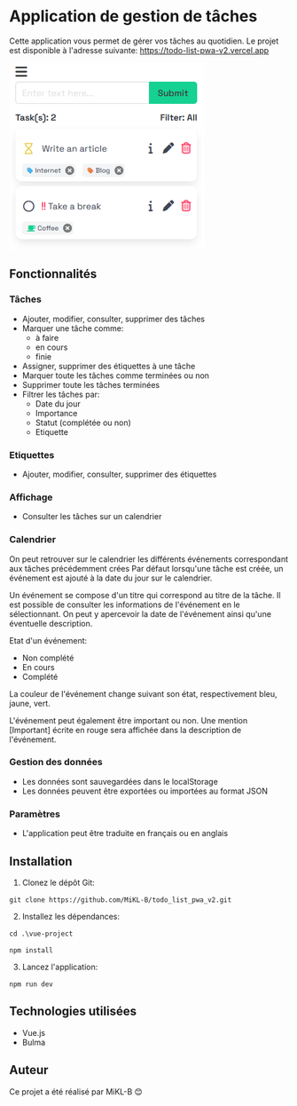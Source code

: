 # Application de gestion de tâches

Cette application vous permet de gérer vos tâches au quotidien.
Le projet est disponible à l'adresse suivante:
https://todo-list-pwa-v2.vercel.app

![TodoList](./vue-project/src/assets/todolist%20image.png)
## Fonctionnalités
### Tâches
- Ajouter, modifier, consulter, supprimer des tâches
- Marquer une tâche comme:
    - à faire
    - en cours
    - finie
- Assigner, supprimer des étiquettes à une tâche
- Marquer toute les tâches comme terminées ou non
- Supprimer toute les tâches terminées
- Filtrer les tâches par:
    - Date du jour
    - Importance
    - Statut (complétée ou non)
    - Etiquette

### Etiquettes
- Ajouter, modifier, consulter, supprimer des étiquettes

### Affichage
- Consulter les tâches sur un calendrier

### Calendrier
On peut retrouver sur le calendrier les différents événements correspondant aux tâches précédemment crées
Par défaut lorsqu'une tâche est créée, un événement est ajouté à la date du jour sur le calendrier. 

Un événement se compose d'un titre qui correspond au titre de la tâche.
Il est possible de consulter les informations de l'événement en le sélectionnant. On peut y apercevoir la date de l'événement ainsi qu'une éventuelle description. 

Etat d'un événement:
- Non complété
- En cours
- Complété

La couleur de l'événement change suivant son état, respectivement bleu, jaune, vert.

L'événement peut également être important ou non.
Une mention [Important] écrite en rouge sera affichée dans la description de l'événement.

### Gestion des données
- Les données sont sauvegardées dans le localStorage
- Les données peuvent être exportées ou importées au format JSON

### Paramètres
- L'application peut être traduite en français ou en anglais

## Installation
1. Clonez le dépôt Git:
```shell
git clone https://github.com/MiKL-B/todo_list_pwa_v2.git
```

2. Installez les dépendances:
```shell 
cd .\vue-project
```
```shell 
npm install
```
3. Lancez l'application:
```shell 
npm run dev
```

## Technologies utilisées
- Vue.js
- Bulma

## Auteur
Ce projet a été réalisé par MiKL-B 😊




















